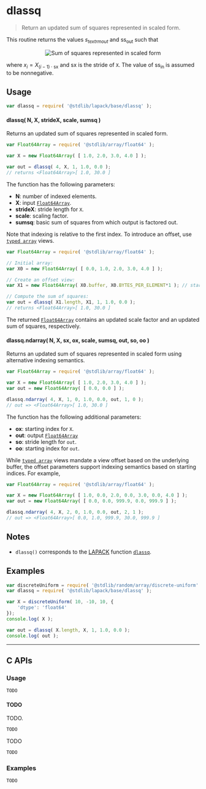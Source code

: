 <!--

@license Apache-2.0

Copyright (c) 2024 The Stdlib Authors.

Licensed under the Apache License, Version 2.0 (the "License");
you may not use this file except in compliance with the License.
You may obtain a copy of the License at

   http://www.apache.org/licenses/LICENSE-2.0

Unless required by applicable law or agreed to in writing, software
distributed under the License is distributed on an "AS IS" BASIS,
WITHOUT WARRANTIES OR CONDITIONS OF ANY KIND, either express or implied.
See the License for the specific language governing permissions and
limitations under the License.

-->

# dlassq

> Return an updated sum of squares represented in scaled form.

<section class="intro">

This routine returns the values $s_{textrm{out}}$ and $\textrm{ss}_{\textrm{out}}$ such that

<!-- <equation class="equation" label="eq:sum_of_squares" align="center" raw="s_{\textrm{out}}^2 \cdot \textrm{ss}_{\textrm{out}} = x_0^2 + \ldots + x_{N-1}^2 + s_{\textrm{in}}^2 \cdot \textrm{ss}_{\textrm{in}}" alt="Sum of squares represented in scaled form"> -->

<div class="equation" align="center" data-raw-text="s_{\textrm{out}}^2 \cdot \textrm{ss}_{\textrm{out}} = x_0^2 + \ldots + x_{N-1}^2 + s_{\textrm{in}}^2 \cdot \textrm{ss}_{\textrm{in}}" data-equation="eq:sum_of_squares">
    <img src="" alt="Sum of squares represented in scaled form">
    <br>
</div>

<!-- </equation> -->

where $x_i = X_{(i-1) \cdot \textrm{sx}}$ and $\textrm{sx}$ is the stride of `X`. The value of $\textrm{ss}_{\textrm{in}}$ is assumed to be nonnegative.

</section>

<!-- /.intro -->

<section class="usage">

## Usage

```javascript
var dlassq = require( '@stdlib/lapack/base/dlassq' );
```

#### dlassq( N, X, strideX, scale, sumsq )

Returns an updated sum of squares represented in scaled form.

```javascript
var Float64Array = require( '@stdlib/array/float64' );

var X = new Float64Array( [ 1.0, 2.0, 3.0, 4.0 ] );

var out = dlassq( 4, X, 1, 1.0, 0.0 );
// returns <Float64Array>[ 1.0, 30.0 ]
```

The function has the following parameters:

-   **N**: number of indexed elements.
-   **X**: input [`Float64Array`][mdn-float64array].
-   **strideX**: stride length for `X`.
-   **scale**: scaling factor.
-   **sumsq**: basic sum of squares from which output is factored out.

Note that indexing is relative to the first index. To introduce an offset, use [`typed array`][mdn-typed-array] views.

<!-- eslint-disable stdlib/capitalized-comments -->

```javascript
var Float64Array = require( '@stdlib/array/float64' );

// Initial array:
var X0 = new Float64Array( [ 0.0, 1.0, 2.0, 3.0, 4.0 ] );

// Create an offset view:
var X1 = new Float64Array( X0.buffer, X0.BYTES_PER_ELEMENT*1 ); // start at 2nd element

// Compute the sum of squares:
var out = dlassq( X1.length, X1, 1, 1.0, 0.0 );
// returns <Float64Array>[ 1.0, 30.0 ]
```

The returned [`Float64Array`][mdn-float64array] contains an updated scale factor and an updated sum of squares, respectively.

#### dlassq.ndarray( N, X, sx, ox, scale, sumsq, out, so, oo )

Returns an updated sum of squares represented in scaled form using alternative indexing semantics.

```javascript
var Float64Array = require( '@stdlib/array/float64' );

var X = new Float64Array( [ 1.0, 2.0, 3.0, 4.0 ] );
var out = new Float64Array( [ 0.0, 0.0 ] );

dlassq.ndarray( 4, X, 1, 0, 1.0, 0.0, out, 1, 0 );
// out => <Float64Array>[ 1.0, 30.0 ]
```

The function has the following additional parameters:

-   **ox**: starting index for `X`.
-   **out**: output [`Float64Array`][mdn-float64array]
-   **so**: stride length for `out`.
-   **oo**: starting index for `out`.

While [`typed array`][mdn-typed-array] views mandate a view offset based on the underlying buffer, the offset parameters support indexing semantics based on starting indices. For example,

<!-- eslint-disable max-len -->

```javascript
var Float64Array = require( '@stdlib/array/float64' );

var X = new Float64Array( [ 1.0, 0.0, 2.0, 0.0, 3.0, 0.0, 4.0 ] );
var out = new Float64Array( [ 0.0, 0.0, 999.9, 0.0, 999.9 ] );

dlassq.ndarray( 4, X, 2, 0, 1.0, 0.0, out, 2, 1 );
// out => <Float64Array>[ 0.0, 1.0, 999.9, 30.0, 999.9 ]
```

</section>

<!-- /.usage -->

<section class="notes">

## Notes

-   `dlassq()` corresponds to the [LAPACK][LAPACK] function [`dlassq`][lapack-dlassq].

</section>

<!-- /.notes -->

<section class="examples">

## Examples

<!-- eslint no-undef: "error" -->

```javascript
var discreteUniform = require( '@stdlib/random/array/discrete-uniform' );
var dlassq = require( '@stdlib/lapack/base/dlassq' );

var X = discreteUniform( 10, -10, 10, {
    'dtype': 'float64'
});
console.log( X );

var out = dlassq( X.length, X, 1, 1.0, 0.0 );
console.log( out );
```

</section>

<!-- /.examples -->

<!-- C interface documentation. -->

* * *

<section class="c">

## C APIs

<!-- Section to include introductory text. Make sure to keep an empty line after the intro `section` element and another before the `/section` close. -->

<section class="intro">

</section>

<!-- /.intro -->

<!-- C usage documentation. -->

<section class="usage">

### Usage

```c
TODO
```

#### TODO

TODO.

```c
TODO
```

TODO

```c
TODO
```

</section>

<!-- /.usage -->

<!-- C API usage notes. Make sure to keep an empty line after the `section` element and another before the `/section` close. -->

<section class="notes">

</section>

<!-- /.notes -->

<!-- C API usage examples. -->

<section class="examples">

### Examples

```c
TODO
```

</section>

<!-- /.examples -->

</section>

<!-- /.c -->

<!-- Section for related `stdlib` packages. Do not manually edit this section, as it is automatically populated. -->

<section class="related">

</section>

<!-- /.related -->

<!-- Section for all links. Make sure to keep an empty line after the `section` element and another before the `/section` close. -->

<section class="links">

[lapack]: https://www.netlib.org/lapack/explore-html/

[lapack-dlassq]: https://www.netlib.org/lapack/explore-html/d8/d76/group__lassq_gae8f40b0a34771b4f2d9c863de3af7be5.html#gae8f40b0a34771b4f2d9c863de3af7be5

[mdn-float64array]: https://developer.mozilla.org/en-US/docs/Web/JavaScript/Reference/Global_Objects/Float64Array

[mdn-typed-array]: https://developer.mozilla.org/en-US/docs/Web/JavaScript/Reference/Global_Objects/TypedArray

</section>

<!-- /.links -->
